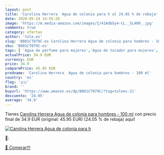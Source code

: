 ```yaml
---
layout: post
title: 'Carolina Herrera  Agua de colonia para h al 24.05 % de rebaja'
date: 2020-05-24 14:55:29
image: 'https://m.media-amazon.com/images/I/41AdbSy4-CL._SL400_.jpg'
comments: true
category: ofertas
author: 'tole.es'
slug: 'B001CT079C-es Carolina Herrera Agua de colonia para hombres - 100 ml'
sku: 'B001CT079C-es'
tags: [ 'Agua de perfume para mujeres','Agua de tocador para mujeres','Almacenaje de adornos festivos','Almacenamiento y organización','Belleza','Fragancias para mujeres','Hogar y cocina','Instrumentos de percusión para niños','Instrumentos musicales para niños','Juguetes','Juguetes electrónicos','Juguetes y juegos','Perfumes y fragancias','Productos para el cuidado de la piel','Sets y juegos para el cuidado de la piel','Videojuegos para niños','agua','colonia','de', ]
actualPrice: 34.9 EUR
currency: EUR
price: 34.9
comparePrice: 45.95 EUR
prodname: 'Carolina Herrera  Agua de colonia para hombres - 100 ml'
country: 'es'
flag: '🇪🇸'
brand: ''
buyurl: 'https://www.amazon.es/dp/B001CT079C/?tag=tolees-21'
descuento: '24.05'
average: '34.9'
---
```


Tienes [Carolina Herrera  Agua de colonia para hombres - 100 ml](https://www.amazon.es/dp/B001CT079C/?tag=tolees-21) con precio final de  34.9 EUR (original: 45.95 EUR) (24.05 %  de rebaja) aqui!

[![Carolina Herrera  Agua de colonia para h](https://m.media-amazon.com/images/I/41AdbSy4-CL._SL400_.jpg)](https://www.amazon.es/dp/B001CT079C/?tag=tolees-21)

🔎:


[🛒 Comprar!!!](https://www.amazon.es/dp/B001CT079C/?tag=tolees-21)
